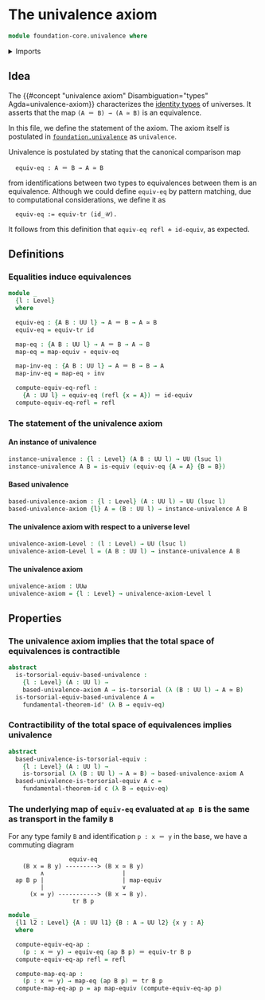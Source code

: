 # The univalence axiom

```agda
module foundation-core.univalence where
```

<details><summary>Imports</summary>

```agda
open import foundation.action-on-identifications-functions
open import foundation.fundamental-theorem-of-identity-types
open import foundation.transport-along-identifications
open import foundation.universe-levels

open import foundation-core.equivalences
open import foundation-core.function-types
open import foundation-core.identity-types
open import foundation-core.torsorial-type-families
```

</details>

## Idea

The {{#concept "univalence axiom" Disambiguation="types" Agda=univalence-axiom}}
characterizes the [identity types](foundation-core.identity-types.md) of
universes. It asserts that the map `(A ＝ B) → (A ≃ B)` is an equivalence.

In this file, we define the statement of the axiom. The axiom itself is
postulated in [`foundation.univalence`](foundation.univalence.md) as
`univalence`.

Univalence is postulated by stating that the canonical comparison map

```text
  equiv-eq : A ＝ B → A ≃ B
```

from identifications between two types to equivalences between them is an
equivalence. Although we could define `equiv-eq` by pattern matching, due to
computational considerations, we define it as

```text
  equiv-eq := equiv-tr (id_𝒰).
```

It follows from this definition that `equiv-eq refl ≐ id-equiv`, as expected.

## Definitions

### Equalities induce equivalences

```agda
module _
  {l : Level}
  where

  equiv-eq : {A B : UU l} → A ＝ B → A ≃ B
  equiv-eq = equiv-tr id

  map-eq : {A B : UU l} → A ＝ B → A → B
  map-eq = map-equiv ∘ equiv-eq

  map-inv-eq : {A B : UU l} → A ＝ B → B → A
  map-inv-eq = map-eq ∘ inv

  compute-equiv-eq-refl :
    {A : UU l} → equiv-eq (refl {x = A}) ＝ id-equiv
  compute-equiv-eq-refl = refl
```

### The statement of the univalence axiom

#### An instance of univalence

```agda
instance-univalence : {l : Level} (A B : UU l) → UU (lsuc l)
instance-univalence A B = is-equiv (equiv-eq {A = A} {B = B})
```

#### Based univalence

```agda
based-univalence-axiom : {l : Level} (A : UU l) → UU (lsuc l)
based-univalence-axiom {l} A = (B : UU l) → instance-univalence A B
```

#### The univalence axiom with respect to a universe level

```agda
univalence-axiom-Level : (l : Level) → UU (lsuc l)
univalence-axiom-Level l = (A B : UU l) → instance-univalence A B
```

#### The univalence axiom

```agda
univalence-axiom : UUω
univalence-axiom = {l : Level} → univalence-axiom-Level l
```

## Properties

### The univalence axiom implies that the total space of equivalences is contractible

```agda
abstract
  is-torsorial-equiv-based-univalence :
    {l : Level} (A : UU l) →
    based-univalence-axiom A → is-torsorial (λ (B : UU l) → A ≃ B)
  is-torsorial-equiv-based-univalence A =
    fundamental-theorem-id' (λ B → equiv-eq)
```

### Contractibility of the total space of equivalences implies univalence

```agda
abstract
  based-univalence-is-torsorial-equiv :
    {l : Level} (A : UU l) →
    is-torsorial (λ (B : UU l) → A ≃ B) → based-univalence-axiom A
  based-univalence-is-torsorial-equiv A c =
    fundamental-theorem-id c (λ B → equiv-eq)
```

### The underlying map of `equiv-eq` evaluated at `ap B` is the same as transport in the family `B`

For any type family `B` and identification `p : x ＝ y` in the base, we have a
commuting diagram

```text
                 equiv-eq
    (B x = B y) ---------> (B x ≃ B y)
         ∧                      |
  ap B p |                      | map-equiv
         |                      ∨
      (x = y) -----------> (B x → B y).
                  tr B p
```

```agda
module _
  {l1 l2 : Level} {A : UU l1} {B : A → UU l2} {x y : A}
  where

  compute-equiv-eq-ap :
    (p : x ＝ y) → equiv-eq (ap B p) ＝ equiv-tr B p
  compute-equiv-eq-ap refl = refl

  compute-map-eq-ap :
    (p : x ＝ y) → map-eq (ap B p) ＝ tr B p
  compute-map-eq-ap p = ap map-equiv (compute-equiv-eq-ap p)
```
